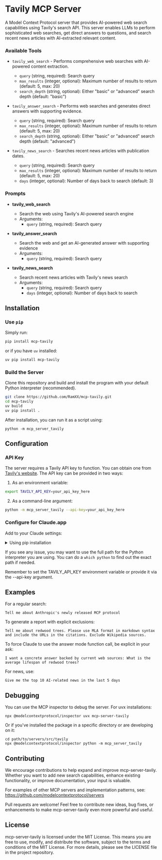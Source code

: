 # Tavily MCP Server

A Model Context Protocol server that provides AI-powered web search capabilities using Tavily's search API. This server enables LLMs to perform sophisticated web searches, get direct answers to questions, and search recent news articles with AI-extracted relevant content.

### Available Tools

- `tavily_web_search` - Performs comprehensive web searches with AI-powered content extraction.
    - `query` (string, required): Search query
    - `max_results` (integer, optional): Maximum number of results to return (default: 5, max: 20)
    - `search_depth` (string, optional): Either "basic" or "advanced" search depth (default: "basic")

- `tavily_answer_search` - Performs web searches and generates direct answers with supporting evidence.
    - `query` (string, required): Search query
    - `max_results` (integer, optional): Maximum number of results to return (default: 5, max: 20)
    - `search_depth` (string, optional): Either "basic" or "advanced" search depth (default: "advanced")

- `tavily_news_search` - Searches recent news articles with publication dates.
    - `query` (string, required): Search query
    - `max_results` (integer, optional): Maximum number of results to return (default: 5, max: 20)
    - `days` (integer, optional): Number of days back to search (default: 3)

### Prompts

- **tavily_web_search**
  - Search the web using Tavily's AI-powered search engine
  - Arguments:
    - `query` (string, required): Search query

- **tavily_answer_search**
  - Search the web and get an AI-generated answer with supporting evidence
  - Arguments:
    - `query` (string, required): Search query

- **tavily_news_search**
  - Search recent news articles with Tavily's news search
  - Arguments:
    - `query` (string, required): Search query
    - `days` (integer, optional): Number of days back to search

## Installation

### Use `pip`

Simply run:

```bash
pip install mcp-tavily
```

or if you have `uv` installed:

```bash
uv pip install mcp-tavily
```

### Build the Server
Clone this repository and build and install the program with your default Python interpreter (recommended).

```bash
git clone https://github.com/RamXX/mcp-tavily.git
cd mcp-tavily
uv build
uv pip install .
```

After installation, you can run it as a script using:

```
python -m mcp_server_tavily
```

## Configuration

### API Key

The server requires a Tavily API key to function. You can obtain one from [Tavily's website](https://tavily.com). The API key can be provided in two ways:

1. As an environment variable:
```bash
export TAVILY_API_KEY=your_api_key_here
```

2. As a command-line argument:
```bash
python -m mcp_server_tavily --api-key=your_api_key_here
```

### Configure for Claude.app

Add to your Claude settings:

<details>
<summary>Using pip installation</summary>

```json
"mcpServers": {
  "tavily": {
    "command": "python",
    "args": ["-m", "mcp_server_tavily"]
  },
  "env": {
        "TAVILY_API_KEY": "your_api_key_here"
  }
}
```
</details>

If you see any issue, you may want to use the full path for the Python interpreter you are using. You can do a `which python` to find out the exact path if needed.

Remember to set the TAVILY_API_KEY environment variable or provide it via the --api-key argument.

## Examples

For a regular search:

```
Tell me about Anthropic's newly released MCP protocol
```

To generate a report with explicit exclusions:

```
Tell me about redwood trees. Please use MLA format in markdown syntax and include the URLs in the citations. Exclude Wikipedia sources.
```

To force Claude to use the answer mode function call, be explicit in your ask:

```
I want a concrete answer backed by current web sources: What is the average lifespan of redwood trees?
```

For news, use:

```
Give me the top 10 AI-related news in the last 5 days
```

## Debugging

You can use the MCP inspector to debug the server. For uvx installations:

```
npx @modelcontextprotocol/inspector uvx mcp-server-tavily
```

Or if you've installed the package in a specific directory or are developing on it:

```
cd path/to/servers/src/tavily
npx @modelcontextprotocol/inspector python -m mcp_server_tavily
```

## Contributing

We encourage contributions to help expand and improve mcp-server-tavily. Whether you want to add new search capabilities, enhance existing functionality, or improve documentation, your input is valuable.

For examples of other MCP servers and implementation patterns, see:
https://github.com/modelcontextprotocol/servers

Pull requests are welcome! Feel free to contribute new ideas, bug fixes, or enhancements to make mcp-server-tavily even more powerful and useful.

## License

mcp-server-tavily is licensed under the MIT License. This means you are free to use, modify, and distribute the software, subject to the terms and conditions of the MIT License. For more details, please see the LICENSE file in the project repository.